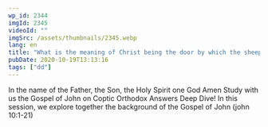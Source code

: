 ```yaml
---
wp_id: 2344
imgId: 2345
videoId: ""
imgSrc: /assets/thumbnails/2345.webp
lang: en
title: "What is the meaning of Christ being the door by which the sheep enter? by Fr. Gabrial Wissa"
pubDate: 2020-10-19T13:13:16
tags: ["dd"]
---
```


<p>In the name of the Father, the Son, the Holy Spirit one God Amen Study with us the Gospel of John on Coptic Orthodox Answers Deep Dive! In this session, we explore together the background of the Gospel of John (john 10:1-21)</p>
